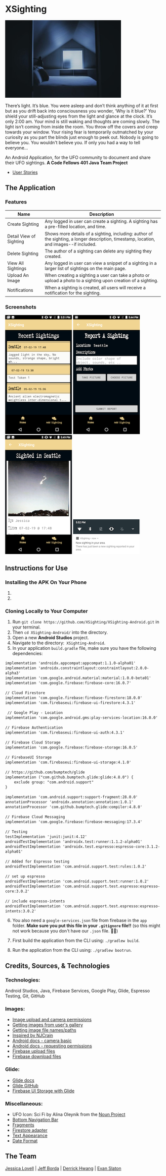 # XSighting
![Aliens Outside](assets/alien-out-window.jpg)

There’s light. It’s blue. You were asleep and don’t think anything of it at first but as you drift back into consciousness you wonder, ‘Why is it blue?’ You shield your still-adjusting eyes from the light and glance at the clock. It’s only 2:00 am. Your mind is still waking and thoughts are coming slowly. The light isn’t coming from inside the room. You throw off the covers and creep towards your window. Your rising fear is temporarily outmatched by your curiosity as you part the blinds just enough to peek out. Nobody is going to believe you. You wouldn't believe you. If only you had a way to tell everyone…

An Android Application, for the UFO community to document and share their UFO sightings. **A Code Fellows 401 Java Team Project**

- [User Stories](https://gist.github.com/evanslaton/c3e272dbf7c0745f37f700df1de534ab)

## The Application
### Features
Name | Description
---- | -----------
Create Sighting | Any logged in user can create a sighting. A sighting has a pre-filled location, and time.
Detail View of Sighting | Shows more details of a sighting, including: author of the sighting, a longer description, timestamp, location, and images--if included.
Delete Sighting | The author of a sighting can delete any sighting they created.
View All Sightings | Any logged in user can view a snippet of a sighting in a larger list of sightings on the main page.
Upload An Image | When creating a sighting a user can take a photo or upload a photo to a sighting upon creation of a sighting.
Notifications | When a sighting is created, all users will receive a notification for the sighting.

### Screenshots
![Main View for application](./imgs/main.png)
![Create a Sighting View](./imgs/report-sighting.png)
![Detail View of a Sighting](./imgs/view-sighting.png)
![Notification View](./imgs/notification.png)

## Instructions for Use
### Installing the APK On Your Phone
1.
2.


### Cloning Locally to Your Computer
1. Run `git clone https://github.com/XSighting/XSighting-Android.git` in your terminal.
2. Then `cd XSighting-Android/` into the directory.
3. Open a new **Android Studios** project.
4. Navigate to the directory:` XSighting-Android`.
5. In your application `build.gradle` file, make sure you have the following dependencies:
  ```implementation fileTree(dir: 'libs', include: ['*.jar'])
  implementation 'androidx.appcompat:appcompat:1.1.0-alpha01'
  implementation 'androidx.constraintlayout:constraintlayout:2.0.0-alpha3'
  implementation 'com.google.android.material:material:1.0.0-beta01'
  implementation 'com.google.firebase:firebase-core:16.0.7'

  // Cloud Firestore
  implementation 'com.google.firebase:firebase-firestore:18.0.0'
  implementation 'com.firebaseui:firebase-ui-firestore:4.3.1'

   // Google Play - Location
  implementation 'com.google.android.gms:play-services-location:16.0.0'

  // Firebase Authentication
  implementation 'com.firebaseui:firebase-ui-auth:4.3.1'

  // Firebase Cloud Storage
  implementation 'com.google.firebase:firebase-storage:16.0.5'

  // FirebaseUI Storage
  implementation 'com.firebaseui:firebase-ui-storage:4.1.0'

  // https://github.com/bumptech/glide
  implementation ("com.github.bumptech.glide:glide:4.8.0") {
      exclude group: "com.android.support"
  }

  implementation 'com.android.support:support-fragment:28.0.0'
  annotationProcessor 'androidx.annotation:annotation:1.0.1'
  annotationProcessor 'com.github.bumptech.glide:compiler:4.8.0'

  // Firebase Cloud Messaging
  implementation 'com.google.firebase:firebase-messaging:17.3.4'

  // Testing
  testImplementation 'junit:junit:4.12'
  androidTestImplementation 'androidx.test:runner:1.1.2-alpha01'
  androidTestImplementation 'androidx.test.espresso:espresso-core:3.1.2-alpha01'

  // Added for Espresso testing
  androidTestImplementation 'com.android.support.test:rules:1.0.2'

  // set up espresso
  androidTestImplementation 'com.android.support.test:runner:1.0.2'
  androidTestImplementation 'com.android.support.test.espresso:espresso-core:3.0.2'

// include espresso-intents
  androidTestImplementation 'com.android.support.test.espresso:espresso-intents:3.0.2'
  ```

6. You also need a `google-services.json` file from firebase in the `app` folder. **Make sure you put this file in your `.gitignore` file!!** (so this might not work because you don't have our `.json` file. :woman_shrugging:)

7. First build the application from the CLI using: `./gradlew build`.
8. Run the application from the CLI using: `./gradlew bootrun`.

## Credits, Sources, & Technologies
### Technologies:
Android Studios, Java, Firebase Services, Google Play, Glide, Espresso Testing, Git, GitHub
### Images:
* [Image upload and camera permissions](https://stackoverflow.com/questions/32052587/android-studio-permissions-for-image-upload)
* [Getting images from user's gallery](https://stackoverflow.com/questions/5309190/android-pick-images-from-gallery)
* [Getting image file names/paths](https://stackoverflow.com/questions/3401579/get-filename-and-path-from-uri-from-mediastore)
* [Inspired by NJCrain](https://github.com/NJCrain/health-tracker/blob/master/app/src/main/java/com/njcrain/android/healthtracker/activity/ProfileActivity.java)
* [Android docs - camera basic](https://developer.android.com/training/camera/photobasics)
* [Android docs - requesting permissions](https://developer.android.com/training/permissions/requesting)
* [Firebase upload files](https://firebase.google.com/docs/storage/android/upload-files)
* [Firebase download files](https://firebase.google.com/docs/storage/android/download-files)

### Glide:
  * [Glide docs](http://bumptech.github.io/glide/doc/download-setup.html)
  * [Glide GitHub](https://github.com/bumptech/glide)
  * [Firebase UI Storage with Glide](https://github.com/firebase/FirebaseUI-Android/blob/master/storage/README.md)

### Miscellaneous:
* UFO Icon: Sci Fi by Alina Oleynik from the [Noun Project](https://thenounproject.com/)
* [Bottom Navigation Bar](https://guides.codepath.com/android/Bottom-Navigation-Views)
* [Fragments](https://www.androidhive.info/2017/12/android-working-with-bottom-navigation/)
* [Firestore adapter](https://codinginflow.com/tutorials/android/firebaseui-firestorerecycleradapter/part-3-firestorerecycleradapter)
* [Text Appearance](https://gist.github.com/webserveis/c8c7e001c617829caa61dae385113e00)
* [Date Format](https://docs.oracle.com/javase/7/docs/api/java/text/SimpleDateFormat.html)

## The Team
[Jessica Lovell](https://github.com/JessLovell) | [Jeff Borda](https://github.com/jeffborda) | [Derrick Hwang](https://github.com/derrickhwang21) | [Evan Slaton](https://github.com/evanslaton)

